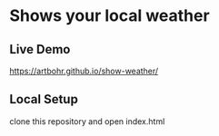 # Shows your local weather

## Live Demo
https://artbohr.github.io/show-weather/

## Local Setup
clone this repository and open index.html
